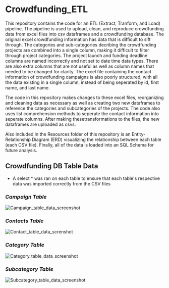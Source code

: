 # **Crowdfunding_ETL** #

This repository contains the code for an ETL (Extract, Tranform, and Load) pipeline. The pipeline is used to upload, clean, and reproduce crowdfunding data from excel files into csv dataframes and a crowdfunding database. The original excel crowdfunding information has data that is difficult to sift through. The categories and sub-categories decribing the crowdfunding projects are combined into a single column, making it difficult to filter through project categories. The project launch and funding deadline columns are named incorrectly and not set to date time data types. There are also extra columns that are not useful as well as column names that needed to be changed for clarity.
The excel file containing the contact information of crowdfunding campaigns is also poorly structured, with all the data existing in a single column, instead of being seperated by id, first name, and last name.

The code in this repository makes changes to these excel files, reorganizing and cleaning data as necessary as well as creating two new dataframes to reference the categories and subcategories of the projects.
The code also uses list comprehension methods to seperate the contact information into seperate columns. 
After making thesetransformations to the files, the new dataframes are uploaded as csvs. 

Also included in the Resources folder of this repository is an Entity-Relationship Diagram (ERD) visualizing the relationship between each table (each CSV file).
Finally, all of the data is loaded into an SQL Schema for future analysis.

## **Crowdfunding DB Table Data** ##
* A select * was ran on each table to ensure that each table's respective data was imported correctly from the CSV files

### *Campaign Table* ###
![Campaign_table_data_screenshot](https://github.com/nmrodio/Crowdfunding_ETL/assets/157527614/7c9a37e2-1d78-46ad-a9d6-9025f2465a90)

### *Contacts Table* ###
![Contact_table_data_screnshot](https://github.com/nmrodio/Crowdfunding_ETL/assets/157527614/648f6ba0-0e73-497c-aa43-e91193e9d43e)

### *Category Table* ###
![Category_table_data_screenshot](https://github.com/nmrodio/Crowdfunding_ETL/assets/157527614/6e415dd1-9e39-4717-a842-2fa667fe5b00)

### *Subcategory Table* ###
![Subcategory_table_data_screenshot](https://github.com/nmrodio/Crowdfunding_ETL/assets/157527614/155a5c44-d060-47c0-bd85-cf5fbc25e726)
